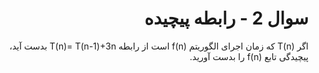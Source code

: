 <div dir="rtl">

# سوال 2 - رابطه پیچیده


اگر T(n)  که زمان اجرای الگوریتم  f(n)  است از رابطه T(n)= T(n-1)+3n بدست آید، پیچیدگی تابع f(n)  را بدست آورید.

</div>
